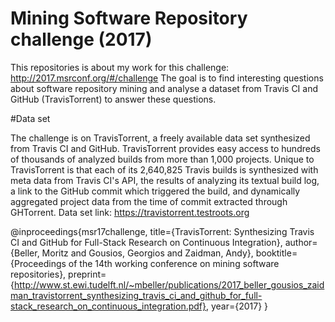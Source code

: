 # Mining Software Repository challenge (2017)

This repositories is about my work for this challenge: http://2017.msrconf.org/#/challenge
The goal is to find interesting questions about software repository mining and analyse a dataset from Travis CI and GitHub (TravisTorrent) to answer these questions.

#Data set

The challenge is on TravisTorrent, a freely available data set synthesized from Travis CI and GitHub. 
TravisTorrent provides easy access to hundreds of thousands of analyzed builds from more than 1,000 projects. 
Unique to TravisTorrent is that each of its 2,640,825 Travis builds is synthesized with meta data from Travis CI's API, 
the results of analyzing its textual build log, a link to the GitHub commit which triggered the build, and dynamically aggregated project data 
from the time of commit extracted through GHTorrent.
Data set link: https://travistorrent.testroots.org


@inproceedings{msr17challenge,
 title={TravisTorrent: Synthesizing Travis CI and GitHub for Full-Stack Research on Continuous Integration},
 author={Beller, Moritz and Gousios, Georgios and Zaidman, Andy},
 booktitle={Proceedings of the 14th working conference on mining software repositories},
 preprint={http://www.st.ewi.tudelft.nl/~mbeller/publications/2017_beller_gousios_zaidman_travistorrent_synthesizing_travis_ci_and_github_for_full-stack_research_on_continuous_integration.pdf},
 year={2017}
}